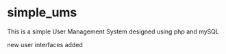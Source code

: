 # simple_ums
This is a simple User Management System designed using php and mySQL

new user interfaces added
